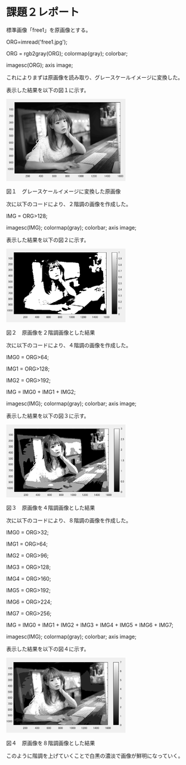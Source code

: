 # 課題２レポート

標準画像「free1」を原画像とする。

ORG=imread('free1.jpg'); 

ORG = rgb2gray(ORG); colormap(gray); colorbar; 

imagesc(ORG); axis image; 

これによりまずは原画像を読み取り、グレースケールイメージに変換した。 

表示した結果を以下の図１に示す。

<img src="https://github.com/ShuheiSato6/lecture_image_processing/blob/master/kadai_img/kadai2-1.PNG" width="320px"> 

図１　グレースケールイメージに変換した原画像

次に以下のコードにより、２階調の画像を作成した。 


IMG = ORG>128; 

imagesc(IMG); colormap(gray); colorbar;  axis image; 

表示した結果を以下の図２に示す。 

<img src="https://github.com/ShuheiSato6/lecture_image_processing/blob/master/kadai_img/kadai2-2.PNG" width="320px"> 

図２　原画像を２階調画像とした結果

次に以下のコードにより、４階調の画像を作成した。 

IMG0 = ORG>64; 

IMG1 = ORG>128; 

IMG2 = ORG>192; 

IMG = IMG0 + IMG1 + IMG2; 

imagesc(IMG); colormap(gray); colorbar;  axis image; 

表示した結果を以下の図３に示す。 

<img src="https://github.com/ShuheiSato6/lecture_image_processing/blob/master/kadai_img/kadai2-3.PNG" width="320px"> 

図３　原画像を４階調画像とした結果 

次に以下のコードにより、８階調の画像を作成した。 

IMG0 = ORG>32; 

IMG1 = ORG>64; 

IMG2 = ORG>96; 

IMG3 = ORG>128; 

IMG4 = ORG>160; 

IMG5 = ORG>192; 

IMG6 = ORG>224; 

IMG7 = ORG>256; 

IMG = IMG0 + IMG1 + IMG2 + IMG3 + IMG4 + IMG5 + IMG6 + IMG7; 

imagesc(IMG); colormap(gray); colorbar;  axis image; 

表示した結果を以下の図４に示す。 

<img src="https://github.com/ShuheiSato6/lecture_image_processing/blob/master/kadai_img/kadai2-4.PNG" width="320px"> 

図４　原画像を８階調画像とした結果

このように階調を上げていくことで白黒の濃淡で画像が鮮明になっていく。
